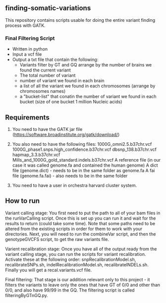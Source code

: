 ## finding-somatic-variations
This repository contains scripts usable for doing the entire variant finding process with GATK.

### Final Filtering Script
- Written in python
- Input a vcf file
- Output a txt file that contain the following:
  - Variants filter by GT and GQ arrange by the number of brains we found the current variant
  - The total number of variant 
  - number of variant we found in each brain
  - a list of all the variant we found in each chromosomes (arrange by chromosomes names)
  - a "bucket-list" that conatin the number of variant we found in each bucket (size of one bucket 1 million Nucleic acids)

## Requirements

1) You need to have the GATK jar file (https://software.broadinstitute.org/gatk/download/)

2) You also need to have the following files:
      1000G_omni2.5.b37chr.vcf
      1000G_phase1.snps.high_confidence.b37chr.vcf
      dbsnp_138.b37chr.vcf
      hapmap_3.3.b37chr.vcf
      Mills_and_1000G_gold_standard.indels.b37chr.vcf
      A reference file (in our case it was called genome.fa and contained the human genome)
      A dict file (genome.dict) - needs to be in the same folder as genome.fa
      A fai file (genome.fa.fai) - also needs to be in the same folder
	  
3) You need to have a user in orchestra harvard cluster system.


## How to run

Variant calling stage: You first need to put the path to all of your bam files in the runVarCalling script. Once this is set up
you can run it and wait for the results to return (could take some time). Note that some paths need to be altered from the existing 
scripts in order for them to work with your directories. Next, you will need to run the combineVar script, and then the genotypeGVCFS script,
to get the raw variants file.

Varient recalibration stage: Once you have all of the output ready from the variant calling stage, you can run the scripts for variant 
recalibration. Activate these at the following order: snpRecalibrationModel.sh, recalibrateSNPs.sh, indelRecalibrationModel.sh, recalibrateINDELs.sh.
Finally you will get a recal.variants.vcf file.

Final filtering: That stage is our addition relevant only to this project - it filters the variants to leave only the ones that have GT of 0/0 and 
other than 0/0, and also have 99/99 in the GQ. The filtering script is called filteringByGTnGQ.py.
